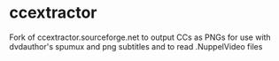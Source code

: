 ccextractor
===========

Fork of ccextractor.sourceforge.net to output CCs as PNGs for use with dvdauthor's spumux and png subtitles and to read .NuppelVideo files

